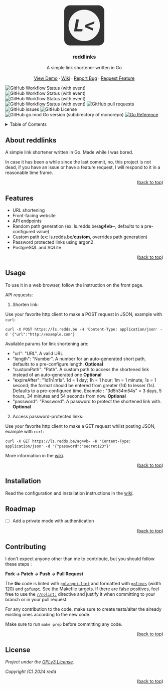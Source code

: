 <!-- Improved compatibility of back to top link: See: https://github.com/othneildrew/Best-README-Template/pull/73 -->
<a name="readme-top"></a>

<!-- PROJECT LOGO -->
<br />
<div align="center">
  <a href="https://github.com/redds-be/reddlinks">
    <img src="static/assets/img/reddlinks_logo_d.png" alt="Logo" width="128" height="128">
  </a>

<h3 align="center">reddlinks</h3>

  <p align="center">
    A simple link shortener written in Go
    <br />
    <br />
    <a href="https://ls.redds.be">View Demo</a>
    ·
    <a href="https://github.com/redds-be/reddlinks/wiki">Wiki</a>
    ·
    <a href="https://github.com/redds-be/reddlinks/issues">Report Bug</a>
    ·
    <a href="https://github.com/redds-be/reddlinks/issues">Request Feature</a>
  </p>
</div>

<!-- PROJECT SHIELDS -->
![GitHub Workflow Status (with event)](https://img.shields.io/github/actions/workflow/status/redds-be/reddlinks/golangci-lint.yml?label=Golangci-lint)
![GitHub Workflow Status (with event)](https://img.shields.io/github/actions/workflow/status/redds-be/reddlinks/gotest.yml?label=Go%20test)
![GitHub Workflow Status (with event)](https://img.shields.io/github/actions/workflow/status/redds-be/reddlinks/gobuild.yml?label=Go%20build)
![GitHub Workflow Status (with event)](https://img.shields.io/github/actions/workflow/status/redds-be/reddlinks/docker-build.yml?label=Docker%20build)
![GitHub pull requests](https://img.shields.io/github/issues-pr/redds-be/reddlinks)
![GitHub issues](https://img.shields.io/github/issues/redds-be/reddlinks)
![GitHub License](https://img.shields.io/github/license/redds-be/reddlinks)
![GitHub go.mod Go version (subdirectory of monorepo)](https://img.shields.io/github/go-mod/go-version/redds-be/reddlinks)
[![Go Reference](https://pkg.go.dev/badge/github.com/redds-be/reddlinks.svg)](https://pkg.go.dev/github.com/redds-be/reddlinks)

<!-- TABLE OF CONTENTS -->
<details>
  <summary>Table of Contents</summary>
  <ol>
    <li><a href="#about-reddlinks">About The Project</a></li>
    <li><a href="#features">Features</a></li>
    <li><a href="#usage">Usage</a></li>
    <li><a href="#installation">Installation</a></li>
    <li><a href="#roadmap">Roadmap</a></li>
    <li><a href="#contributing">Contributing</a></li>
    <li><a href="#license">License</a></li>
  </ol>
</details>



<!-- ABOUT THE PROJECT -->
## About reddlinks

A simple link shortener written in Go. Made while I was bored.

In case it has been a while since the last commit, no, this project is not dead, if you have an issue or have a feature request, I will respond to it in a reasonable time frame.

<p align="right">(<a href="#readme-top">back to top</a>)</p>

## Features

- URL shortening
- Front-facing website
- API endpoints
- Random path generation (ex: ls.redds.be/**ag4vb~**, defaults to a pre-configured value)
- Custom path (ex: ls.redds.be/**custom**, overrides path generation)
- Password protected links using argon2
- PostgreSQL and SQLite

<p align="right">(<a href="#readme-top">back to top</a>)</p>

<!-- USAGE EXAMPLES -->
## Usage

To use it in a web browser, follow the instruction on the front page.

API requests:

1. Shorten link:

Use your favorite http client to make a POST request in JSON, example with `curl`:

```console
curl -X POST https://ls.redds.be -H 'Content-Type: application/json' -d '{"url":"http://example.com"}'
```
Available params for link shortening are:

- "url": "URL". A valid URL
- "length": "Number". A number for an auto-generated short path, defaults to a pre-configure length. **Optional**
- "customPath": "Path". A custom path to access the shortened link instead of an auto-generated one **Optional**
- "expireAfter": "1d1h1m1s". 1d = 1 day; 1h = 1 hour; 1m = 1 minute; 1s = 1 second; the format should be entered from greater (1d) to lesser (1s). Defaults to a pre-configured time. Example : "3d5h34m54s" = 3 days, 5 hours, 34 minutes and 54 seconds from now. **Optional**
- "password": "Password". A password to protect the shortened link with. **Optional**

2. Access password-protected links:

Use your favorite http client to make a GET request whilst posting JSON, example with `curl`:

```console
curl -X GET https://ls.redds.be/ag4vb~ -H 'Content-Type: application/json' -d '{"password":"secret123"}'
```

More information in the [wiki](https://github.com/redds-be/reddlinks/wiki/Usage).

<p align="right">(<a href="#readme-top">back to top</a>)</p>

## Installation

Read the configuration and installation instructions in the [wiki](https://github.com/redds-be/reddlinks/wiki/Installation).

<!-- ROADMAP -->
## Roadmap

- [ ] Add a private mode with authentication

<p align="right">(<a href="#readme-top">back to top</a>)</p>

<!-- CONTRIBUTING -->
## Contributing

I don't expect anyone other than me to contribute, but you should follow these steps :

**Fork -> Patch -> Push -> Pull Request**

The **Go** code is linted with [`golangci-lint`](https://golangci-lint.run) and
formatted with [`golines`](https://github.com/segmentio/golines) (width 120) and
[`gofumpt`](https://github.com/mvdan/gofumpt). See the Makefile targets.
If there are false positives, feel free to use the
[`//nolint:`](https://golangci-lint.run/usage/false-positives/#nolint-directive) directive
and justify it when committing to your branch or in your pull request.

For any contribution to the code, make sure to create tests/alter the already existing ones according to the new code.

Make sure to run `make prep` before committing any code.

<p align="right">(<a href="#readme-top">back to top</a>)</p>

<!-- LICENSE -->
## License

*Project under the [GPLv3 License](https://www.gnu.org/licenses/gpl-3.0.html).*

*Copyright (C) 2024 redd*

<p align="right">(<a href="#readme-top">back to top</a>)</p>
